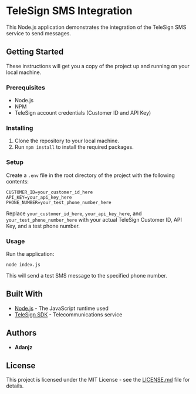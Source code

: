 # TeleSign SMS Integration

This Node.js application demonstrates the integration of the TeleSign SMS service to send messages.

## Getting Started

These instructions will get you a copy of the project up and running on your local machine.

### Prerequisites

- Node.js
- NPM
- TeleSign account credentials (Customer ID and API Key)

### Installing

1. Clone the repository to your local machine.
2. Run `npm install` to install the required packages.

### Setup

Create a `.env` file in the root directory of the project with the following contents:

```
CUSTOMER_ID=your_customer_id_here
API_KEY=your_api_key_here
PHONE_NUMBER=your_test_phone_number_here
```

Replace `your_customer_id_here`, `your_api_key_here`, and `your_test_phone_number_here` with your actual TeleSign Customer ID, API Key, and a test phone number.

### Usage

Run the application:

```
node index.js
```

This will send a test SMS message to the specified phone number.

## Built With

- [Node.js](https://nodejs.org/) - The JavaScript runtime used
- [TeleSign SDK](https://www.telesign.com/) - Telecommunications service

## Authors

- **Adanjz**

## License

This project is licensed under the MIT License - see the [LICENSE.md](LICENSE.md) file for details.